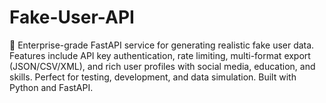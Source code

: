# Fake-User-API
🚀 Enterprise-grade FastAPI service for generating realistic fake user data. Features include API key authentication, rate limiting, multi-format export (JSON/CSV/XML), and rich user profiles with social media, education, and skills. Perfect for testing, development, and data simulation. Built with Python and FastAPI.
